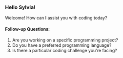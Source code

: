 ### Hello Sylvia!

Welcome! How can I assist you with coding today?

#### Follow-up Questions:
1. Are you working on a specific programming project?
2. Do you have a preferred programming language?
3. Is there a particular coding challenge you're facing?

